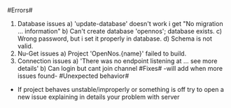 #Errors#
1. Database issues
 a) 'update-database' doesn't work i get "No migration ... information"
 b) Can't create database 'opennos'; database exists.
 c) Wrong password, but i set it properly in database.
 d) Schema is not valid.
2. Nu-Get issues
 a) Project 'OpenNos.{name}' failed to build.
3. Connection issues
 a) 'There was no endpoint listening at ... see more details'
 b) Can login but cant join channel
#Fixes#
-will add when more issues found-
#Unexpected behavior#
- If project behaves unstable/improperly or something is off try to open a new issue explaining in details your problem with server
